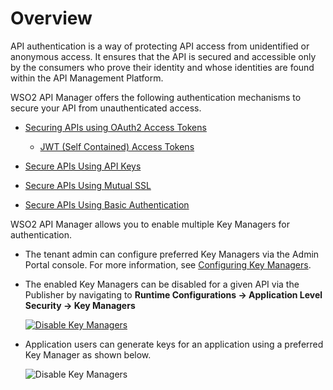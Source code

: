 # Overview

API authentication is a way of protecting API access from unidentified or anonymous access. It ensures that the API is secured and accessible only by the consumers who prove their identity and whose identities are found within the API Management Platform. 

WSO2 API Manager offers the following authentication mechanisms to secure your API from unauthenticated access.

- [Securing APIs using OAuth2 Access Tokens]({{base_path}}/learn/api-security/api-authentication/secure-apis-using-oauth2-tokens)

    - [JWT (Self Contained) Access Tokens]({{base_path}}/learn/api-security/oauth2/access-token-types/jwt-tokens)
    
- [Secure APIs Using API Keys]({{base_path}}/learn/api-security/api-authentication/secure-apis-using-api-keys)

- [Secure APIs Using Mutual SSL]({{base_path}}/learn/api-security/api-authentication/secure-apis-using-mutual-ssl)

- [Secure APIs Using Basic Authentication]({{base_path}}/learn/api-security/api-authentication/secure-apis-using-basic-authentication)


WSO2 API Manager allows you to enable multiple Key Managers for authentication.

- The tenant admin can configure preferred Key Managers via the Admin Portal console. For more information, see
[Configuring Key Managers]({{base_path}}/administer/key-managers/overview).

- The enabled Key Managers can be disabled for a given API via the Publisher by navigating to
**Runtime Configurations -> Application Level Security -> Key Managers**

    [![Disable Key Managers]({{base_path}}/assets/img/learn/multiple-km-publisher.png)]({{base_path}}/assets/img/learn/multiple-km-publisher.png)

- Application users can generate keys for an application using a preferred Key Manager as shown below.

    ![Disable Key Managers]({{base_path}}/assets/img/learn/multiple-km-devportal.png)
